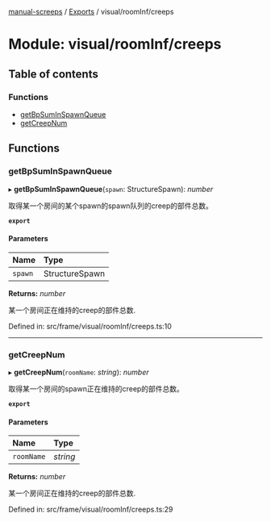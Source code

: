 [manual-screeps](../README.md) / [Exports](../modules.md) / visual/roomInf/creeps

# Module: visual/roomInf/creeps

## Table of contents

### Functions

- [getBpSumInSpawnQueue](visual_roominf_creeps.md#getbpsuminspawnqueue)
- [getCreepNum](visual_roominf_creeps.md#getcreepnum)

## Functions

### getBpSumInSpawnQueue

▸ **getBpSumInSpawnQueue**(`spawn`: StructureSpawn): *number*

取得某一个房间的某个spawn的spawn队列的creep的部件总数。

**`export`**

#### Parameters

| Name | Type |
| :------ | :------ |
| `spawn` | StructureSpawn |

**Returns:** *number*

某一个房间正在维持的creep的部件总数.

Defined in: src/frame/visual/roomInf/creeps.ts:10

___

### getCreepNum

▸ **getCreepNum**(`roomName`: *string*): *number*

取得某一个房间的spawn正在维持的creep的部件总数。

**`export`**

#### Parameters

| Name | Type |
| :------ | :------ |
| `roomName` | *string* |

**Returns:** *number*

某一个房间正在维持的creep的部件总数.

Defined in: src/frame/visual/roomInf/creeps.ts:29
